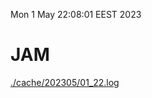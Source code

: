 Mon  1 May 22:08:01 EEST 2023
# JAM
<a href='./cache/202305/01_22.log'>./cache/202305/01_22.log</a>
